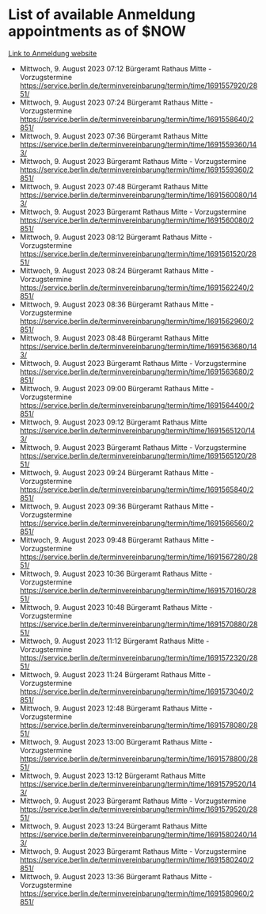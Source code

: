 # List of available Anmeldung appointments as of $NOW
[Link to Anmeldung website](https://service.berlin.de/terminvereinbarung/termin/tag.php?termin=1&anliegen[]=120686&dienstleisterlist=122210,122217,327316,122219,327312,122227,327314,122231,327346,122243,327348,122254,122252,329742,122260,329745,122262,329748,122271,327278,122273,327274,122277,327276,330436,122280,327294,122282,327290,122284,327292,122291,327270,122285,327266,122286,327264,122296,327268,150230,329760,122297,327286,122294,327284,122312,329763,122314,329775,122304,327330,122311,327334,122309,327332,317869,122281,327352,122279,329772,122283,122276,327324,122274,327326,122267,329766,122246,327318,122251,327320,122257,327322,122208,327298,122226,327300&herkunft=http%3A%2F%2Fservice.berlin.de%2Fdienstleistung%2F120686%2F)
- Mittwoch, 9. August 2023 07:12 Bürgeramt Rathaus Mitte - Vorzugstermine https://service.berlin.de/terminvereinbarung/termin/time/1691557920/2851/
- Mittwoch, 9. August 2023 07:24 Bürgeramt Rathaus Mitte - Vorzugstermine https://service.berlin.de/terminvereinbarung/termin/time/1691558640/2851/
- Mittwoch, 9. August 2023 07:36 Bürgeramt Rathaus Mitte https://service.berlin.de/terminvereinbarung/termin/time/1691559360/143/
- Mittwoch, 9. August 2023  Bürgeramt Rathaus Mitte - Vorzugstermine https://service.berlin.de/terminvereinbarung/termin/time/1691559360/2851/
- Mittwoch, 9. August 2023 07:48 Bürgeramt Rathaus Mitte https://service.berlin.de/terminvereinbarung/termin/time/1691560080/143/
- Mittwoch, 9. August 2023  Bürgeramt Rathaus Mitte - Vorzugstermine https://service.berlin.de/terminvereinbarung/termin/time/1691560080/2851/
- Mittwoch, 9. August 2023 08:12 Bürgeramt Rathaus Mitte - Vorzugstermine https://service.berlin.de/terminvereinbarung/termin/time/1691561520/2851/
- Mittwoch, 9. August 2023 08:24 Bürgeramt Rathaus Mitte - Vorzugstermine https://service.berlin.de/terminvereinbarung/termin/time/1691562240/2851/
- Mittwoch, 9. August 2023 08:36 Bürgeramt Rathaus Mitte - Vorzugstermine https://service.berlin.de/terminvereinbarung/termin/time/1691562960/2851/
- Mittwoch, 9. August 2023 08:48 Bürgeramt Rathaus Mitte https://service.berlin.de/terminvereinbarung/termin/time/1691563680/143/
- Mittwoch, 9. August 2023  Bürgeramt Rathaus Mitte - Vorzugstermine https://service.berlin.de/terminvereinbarung/termin/time/1691563680/2851/
- Mittwoch, 9. August 2023 09:00 Bürgeramt Rathaus Mitte - Vorzugstermine https://service.berlin.de/terminvereinbarung/termin/time/1691564400/2851/
- Mittwoch, 9. August 2023 09:12 Bürgeramt Rathaus Mitte https://service.berlin.de/terminvereinbarung/termin/time/1691565120/143/
- Mittwoch, 9. August 2023  Bürgeramt Rathaus Mitte - Vorzugstermine https://service.berlin.de/terminvereinbarung/termin/time/1691565120/2851/
- Mittwoch, 9. August 2023 09:24 Bürgeramt Rathaus Mitte - Vorzugstermine https://service.berlin.de/terminvereinbarung/termin/time/1691565840/2851/
- Mittwoch, 9. August 2023 09:36 Bürgeramt Rathaus Mitte - Vorzugstermine https://service.berlin.de/terminvereinbarung/termin/time/1691566560/2851/
- Mittwoch, 9. August 2023 09:48 Bürgeramt Rathaus Mitte - Vorzugstermine https://service.berlin.de/terminvereinbarung/termin/time/1691567280/2851/
- Mittwoch, 9. August 2023 10:36 Bürgeramt Rathaus Mitte - Vorzugstermine https://service.berlin.de/terminvereinbarung/termin/time/1691570160/2851/
- Mittwoch, 9. August 2023 10:48 Bürgeramt Rathaus Mitte - Vorzugstermine https://service.berlin.de/terminvereinbarung/termin/time/1691570880/2851/
- Mittwoch, 9. August 2023 11:12 Bürgeramt Rathaus Mitte - Vorzugstermine https://service.berlin.de/terminvereinbarung/termin/time/1691572320/2851/
- Mittwoch, 9. August 2023 11:24 Bürgeramt Rathaus Mitte - Vorzugstermine https://service.berlin.de/terminvereinbarung/termin/time/1691573040/2851/
- Mittwoch, 9. August 2023 12:48 Bürgeramt Rathaus Mitte - Vorzugstermine https://service.berlin.de/terminvereinbarung/termin/time/1691578080/2851/
- Mittwoch, 9. August 2023 13:00 Bürgeramt Rathaus Mitte - Vorzugstermine https://service.berlin.de/terminvereinbarung/termin/time/1691578800/2851/
- Mittwoch, 9. August 2023 13:12 Bürgeramt Rathaus Mitte https://service.berlin.de/terminvereinbarung/termin/time/1691579520/143/
- Mittwoch, 9. August 2023  Bürgeramt Rathaus Mitte - Vorzugstermine https://service.berlin.de/terminvereinbarung/termin/time/1691579520/2851/
- Mittwoch, 9. August 2023 13:24 Bürgeramt Rathaus Mitte https://service.berlin.de/terminvereinbarung/termin/time/1691580240/143/
- Mittwoch, 9. August 2023  Bürgeramt Rathaus Mitte - Vorzugstermine https://service.berlin.de/terminvereinbarung/termin/time/1691580240/2851/
- Mittwoch, 9. August 2023 13:36 Bürgeramt Rathaus Mitte - Vorzugstermine https://service.berlin.de/terminvereinbarung/termin/time/1691580960/2851/

